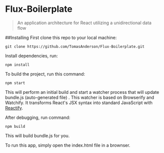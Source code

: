 # Flux-Boilerplate

> An application architecture for React utilizing a unidirectional data flow

##Installing
First clone this repo to your local machine:

    git clone https://github.com/TomasAnderson/Flux-Boilerplate.git

Install dependencies, run:

    npm install

To build the project, run this command:

    npm start
    
This will perform an initial build and start a watcher process that will update bundle.js (auto-generated file) . This watcher is based on Browserify and Watchify. It transforms React's JSX syntax into standard JavaScript with [Reactify](https://github.com/andreypopp/reactify).

After debugging, run command:

	npm build

This will build bundle.js for you.

To run this app, simply open the index.html file in a brownser.   
